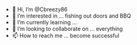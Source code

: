 - 👋 Hi, I’m @Cbreezy86
- 👀 I’m interested in ... fishing out doors and BBQ 
- 🌱 I’m currently learning ...
- 💞️ I’m looking to collaborate on ... everything 
- 📫 How to reach me ... become successful 

<!---
Cbreezy86/Cbreezy86 is a ✨ special ✨ repository because its `README.md` (this file) appears on your GitHub profile.
You can click the Preview link to take a look at your changes.
--->
